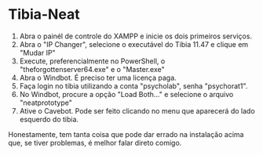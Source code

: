 # Tibia-Neat

1) Abra o painél de controle do XAMPP e inicie os dois primeiros serviços.
2) Abra o "IP Changer", selecione o executável do Tibia 11.47 e clique em "Mudar IP"
3) Execute, preferencialmente no PowerShell, o "theforgottenserver64.exe" e o "Master.exe"
4) Abra o Windbot. É preciso ter uma licença paga.
5) Faça login no tibia utilizando a conta "psycholab", senha "psychorat1".
6) No Windbot, procure a opção "Load Both..." e selecione o arquivo "neatprototype"
7) Ative o Cavebot. Pode ser feito clicando no menu que aparecerá do lado esquerdo do tibia.


Honestamente, tem tanta coisa que pode dar errado na instalação acima que, se tiver problemas, é melhor falar direto comigo.

